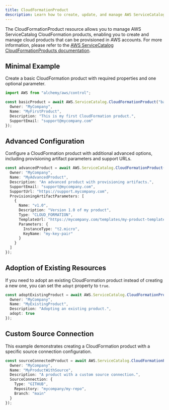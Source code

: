 ```yaml
---
title: CloudFormationProduct
description: Learn how to create, update, and manage AWS ServiceCatalog CloudFormationProducts using Alchemy Cloud Control.
---
```


The CloudFormationProduct resource allows you to manage AWS ServiceCatalog CloudFormation products, enabling you to create and manage cloud products that can be provisioned in AWS accounts. For more information, please refer to the [AWS ServiceCatalog CloudFormationProducts documentation](https://docs.aws.amazon.com/servicecatalog/latest/userguide/).

## Minimal Example

Create a basic CloudFormation product with required properties and one optional parameter.

```ts
import AWS from "alchemy/aws/control";

const basicProduct = await AWS.ServiceCatalog.CloudFormationProduct("basicProduct", {
  Owner: "MyCompany",
  Name: "MyFirstProduct",
  Description: "This is my first CloudFormation product.",
  SupportEmail: "support@mycompany.com"
});
```

## Advanced Configuration

Configure a CloudFormation product with additional advanced options, including provisioning artifact parameters and support URLs.

```ts
const advancedProduct = await AWS.ServiceCatalog.CloudFormationProduct("advancedProduct", {
  Owner: "MyCompany",
  Name: "MyAdvancedProduct",
  Description: "An advanced product with provisioning artifacts.",
  SupportEmail: "support@mycompany.com",
  SupportUrl: "https://support.mycompany.com",
  ProvisioningArtifactParameters: [
    {
      Name: "v1.0",
      Description: "Version 1.0 of my product",
      Type: "CLOUD_FORMATION",
      TemplateUrl: "https://mycompany.com/templates/my-product-template.yaml",
      Parameters: {
        InstanceType: "t2.micro",
        KeyName: "my-key-pair"
      }
    }
  ]
});
```

## Adoption of Existing Resources

If you need to adopt an existing CloudFormation product instead of creating a new one, you can set the `adopt` property to `true`.

```ts
const adoptExistingProduct = await AWS.ServiceCatalog.CloudFormationProduct("existingProduct", {
  Owner: "MyCompany",
  Name: "MyExistingProduct",
  Description: "Adopting an existing product.",
  adopt: true
});
```

## Custom Source Connection

This example demonstrates creating a CloudFormation product with a specific source connection configuration.

```ts
const sourceConnectedProduct = await AWS.ServiceCatalog.CloudFormationProduct("sourceConnectedProduct", {
  Owner: "MyCompany",
  Name: "MyProductWithSource",
  Description: "A product with a custom source connection.",
  SourceConnection: {
    Type: "GITHUB",
    Repository: "mycompany/my-repo",
    Branch: "main"
  }
});
```